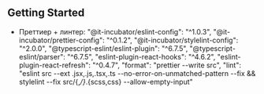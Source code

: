 ## Getting Started

- Преттиер + линтер:
"@it-incubator/eslint-config": "^1.0.3",
"@it-incubator/prettier-config": "^0.1.2",
"@it-incubator/stylelint-config": "^2.0.0",
"@typescript-eslint/eslint-plugin": "^6.7.5",
"@typescript-eslint/parser": "^6.7.5",
"eslint-plugin-react-hooks": "^4.6.2",
"eslint-plugin-react-refresh": "^0.4.7",
"format": "prettier --write src",
"lint": "eslint src --ext .jsx,.js,.tsx,.ts  --no-error-on-unmatched-pattern --fix && stylelint --fix src/{,*/}*.{scss,css} --allow-empty-input"



